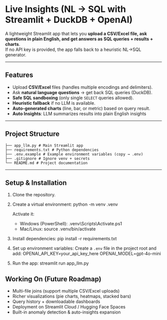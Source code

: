 # Live Insights (NL → SQL with Streamlit + DuckDB + OpenAI)

A lightweight Streamlit app that lets you **upload a CSV/Excel file, ask questions in plain English, and get answers as SQL queries + results + charts**.  
If no API key is provided, the app falls back to a heuristic NL→SQL generator.

---

## Features
- Upload **CSV/Excel** files (handles multiple encodings and delimiters).
- Ask **natural language questions** → get back SQL queries (DuckDB).
- **Safe SQL sandboxing** (only single `SELECT` queries allowed).
- **Heuristic fallback** if no LLM is available.
- **Auto-generated charts** (line, bar, or metric) based on query result.
- **Auto Insights**: LLM summarizes results into plain English insights  

---

## Project Structure
```
├── app_llm.py # Main Streamlit app
├── requirements.txt # Python dependencies
├── .env.example # Example environment variables (copy → .env)
├── .gitignore # Ignore venv + secrets
└── README.md # Project documentation

```
---

## Setup & Installation
 1. Clone the repository.

 2. Create a virtual environment:
    python -m venv .venv

    Activate it:
      - Windows (PowerShell):
        .venv\Scripts\Activate.ps1
      - Mac/Linux:
        source .venv/bin/activate

 3. Install dependencies:
    pip install -r requirements.txt

 4. Set up environment variables:
    Create a `.env` file in the project root and add:
      OPENAI_API_KEY=your_api_key_here
      OPENAI_MODEL=gpt-4o-mini

 5. Run the app:
    streamlit run app_llm.py


## Working On (Future Roadmap)

 - Multi-file joins (support multiple CSV/Excel uploads)
 - Richer visualizations (pie charts, heatmaps, stacked bars)
 - Query history + downloadable dashboards
 - Deployment on Streamlit Cloud / Hugging Face Spaces
 - Built-in anomaly detection & auto-insights expansion
